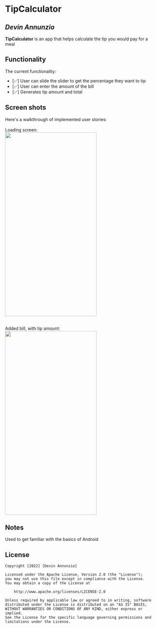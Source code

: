 # TipCalculator

## *Devin Annunzio*

**TipCalculator** is an app that helps calculate the tip you would pay for a meal

## Functionality 

The current functionality:

* [✅] User can slide the slider to get the percentage they want to tip
* [✅] User can enter the amount of the bill
* [✅] Generates tip amount and total



## Screen shots

Here's a walkthrough of implemented user stories:
</br>
</br>
Loading screen: </br>
<img src="https://user-images.githubusercontent.com/49703175/155669702-4f19f8fa-e09e-46e3-b811-adcf9195bf27.png" width="300" height="600">
</br>
</br>


Added bill, with tip amount: </br>
<img src="https://user-images.githubusercontent.com/49703175/155675330-585579be-0923-4a77-b678-509c73be0ae1.png" width="300" height="600">



## Notes

Used to get familiar with the basics of Android

## License

    Copyright [2022] [Devin Annunzio]

    Licensed under the Apache License, Version 2.0 (the "License");
    you may not use this file except in compliance with the License.
    You may obtain a copy of the License at

        http://www.apache.org/licenses/LICENSE-2.0

    Unless required by applicable law or agreed to in writing, software
    distributed under the License is distributed on an "AS IS" BASIS,
    WITHOUT WARRANTIES OR CONDITIONS OF ANY KIND, either express or implied.
    See the License for the specific language governing permissions and
    limitations under the License.
